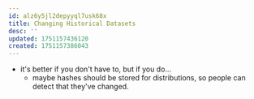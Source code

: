 ```yaml
---
id: alz6y5jl2depyyql7usk68x
title: Changing Historical Datasets
desc: ''
updated: 1751157436120
created: 1751157386043
---
```


- it's better if you don't have to, but if you do... 
  - maybe hashes should be stored for distributions, so people can detect that they've changed.